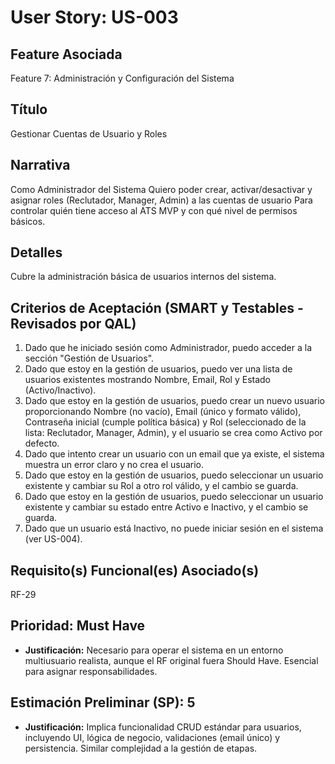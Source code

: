 # User Story: US-003

## Feature Asociada
Feature 7: Administración y Configuración del Sistema

## Título
Gestionar Cuentas de Usuario y Roles

## Narrativa
Como Administrador del Sistema
Quiero poder crear, activar/desactivar y asignar roles (Reclutador, Manager, Admin) a las cuentas de usuario
Para controlar quién tiene acceso al ATS MVP y con qué nivel de permisos básicos.

## Detalles
Cubre la administración básica de usuarios internos del sistema.

## Criterios de Aceptación (SMART y Testables - Revisados por QAL)
1.  Dado que he iniciado sesión como Administrador, puedo acceder a la sección "Gestión de Usuarios".
2.  Dado que estoy en la gestión de usuarios, puedo ver una lista de usuarios existentes mostrando Nombre, Email, Rol y Estado (Activo/Inactivo).
3.  Dado que estoy en la gestión de usuarios, puedo crear un nuevo usuario proporcionando Nombre (no vacío), Email (único y formato válido), Contraseña inicial (cumple política básica) y Rol (seleccionado de la lista: Reclutador, Manager, Admin), y el usuario se crea como Activo por defecto.
4.  Dado que intento crear un usuario con un email que ya existe, el sistema muestra un error claro y no crea el usuario.
5.  Dado que estoy en la gestión de usuarios, puedo seleccionar un usuario existente y cambiar su Rol a otro rol válido, y el cambio se guarda.
6.  Dado que estoy en la gestión de usuarios, puedo seleccionar un usuario existente y cambiar su estado entre Activo e Inactivo, y el cambio se guarda.
7.  Dado que un usuario está Inactivo, no puede iniciar sesión en el sistema (ver US-004).

## Requisito(s) Funcional(es) Asociado(s)
RF-29

## Prioridad: Must Have
* **Justificación:** Necesario para operar el sistema en un entorno multiusuario realista, aunque el RF original fuera Should Have. Esencial para asignar responsabilidades.

## Estimación Preliminar (SP): 5
* **Justificación:** Implica funcionalidad CRUD estándar para usuarios, incluyendo UI, lógica de negocio, validaciones (email único) y persistencia. Similar complejidad a la gestión de etapas.